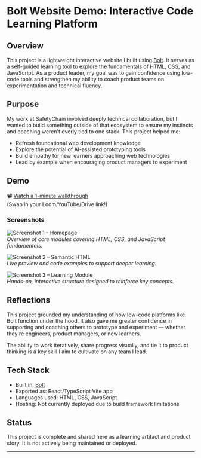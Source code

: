 # Bolt Website Demo: Interactive Code Learning Platform

## Overview

This project is a lightweight interactive website I built using [Bolt](https://www.bolt.fun). It serves as a self-guided learning tool to explore the fundamentals of HTML, CSS, and JavaScript. As a product leader, my goal was to gain confidence using low-code tools and strengthen my ability to coach product teams on experimentation and technical fluency.

## Purpose

My work at SafetyChain involved deeply technical collaboration, but I wanted to build something outside of that ecosystem to ensure my instincts and coaching weren't overly tied to one stack. This project helped me:
- Refresh foundational web development knowledge
- Explore the potential of AI-assisted prototyping tools
- Build empathy for new learners approaching web technologies
- Lead by example when encouraging product managers to experiment

## Demo

📽️ [Watch a 1-minute walkthrough](https://your-video-link.com)  
(Swap in your Loom/YouTube/Drive link!)

### Screenshots

![Screenshot 1 – Homepage](./screenshot1.png)  
_Overview of core modules covering HTML, CSS, and JavaScript fundamentals._

![Screenshot 2 – Semantic HTML](./screenshot2.png)  
_Live preview and code examples to support deeper learning._

![Screenshot 3 – Learning Module](./screenshot3.png)  
_Hands-on, interactive structure designed to reinforce key concepts._

## Reflections

This project grounded my understanding of how low-code platforms like Bolt function under the hood. It also gave me greater confidence in supporting and coaching others to prototype and experiment — whether they're engineers, product managers, or new learners.

The ability to work iteratively, share progress visually, and tie it to product thinking is a key skill I aim to cultivate on any team I lead.

## Tech Stack

- Built in: [Bolt](https://www.bolt.fun)
- Exported as: React/TypeScript Vite app
- Languages used: HTML, CSS, JavaScript
- Hosting: Not currently deployed due to build framework limitations

## Status

This project is complete and shared here as a learning artifact and product story. It is not actively being maintained or deployed.

---
